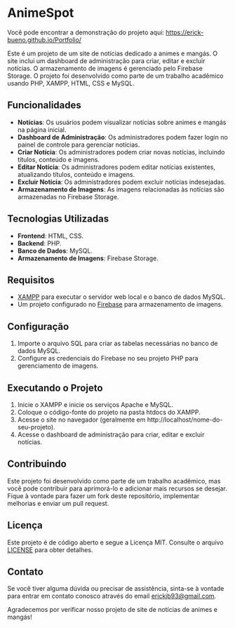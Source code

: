 # AnimeSpot
Você pode encontrar a demonstração do projeto aqui: https://erick-bueno.github.io/Portfolio/

Este é um projeto de um site de notícias dedicado a animes e mangás. O site inclui um dashboard de administração para criar, editar e excluir notícias. O armazenamento de imagens é gerenciado pelo Firebase Storage. O projeto foi desenvolvido como parte de um trabalho acadêmico usando PHP, XAMPP, HTML, CSS e MySQL.

## Funcionalidades

- **Notícias**: Os usuários podem visualizar notícias sobre animes e mangás na página inicial.
- **Dashboard de Administração**: Os administradores podem fazer login no painel de controle para gerenciar notícias.
- **Criar Notícia**: Os administradores podem criar novas notícias, incluindo títulos, conteúdo e imagens.
- **Editar Notícia**: Os administradores podem editar notícias existentes, atualizando títulos, conteúdo e imagens.
- **Excluir Notícia**: Os administradores podem excluir notícias indesejadas.
- **Armazenamento de Imagens**: As imagens relacionadas às notícias são armazenadas no Firebase Storage.

## Tecnologias Utilizadas

- **Frontend**: HTML, CSS.
- **Backend**: PHP.
- **Banco de Dados**: MySQL.
- **Armazenamento de Imagens**: Firebase Storage.

## Requisitos

- [XAMPP](https://www.apachefriends.org/index.html) para executar o servidor web local e o banco de dados MySQL.
- Um projeto configurado no [Firebase](https://firebase.google.com/) para armazenamento de imagens.

## Configuração

1. Importe o arquivo SQL para criar as tabelas necessárias no banco de dados MySQL.
2. Configure as credenciais do Firebase no seu projeto PHP para gerenciamento de imagens.

## Executando o Projeto

1. Inicie o XAMPP e inicie os serviços Apache e MySQL.
2. Coloque o código-fonte do projeto na pasta htdocs do XAMPP.
3. Acesse o site no navegador (geralmente em http://localhost/nome-do-seu-projeto).
4. Acesse o dashboard de administração para criar, editar e excluir notícias.

## Contribuindo

Este projeto foi desenvolvido como parte de um trabalho acadêmico, mas você pode contribuir para aprimorá-lo e adicionar mais recursos se desejar. Fique à vontade para fazer um fork deste repositório, implementar melhorias e enviar um pull request.

## Licença

Este projeto é de código aberto e segue a Licença MIT. Consulte o arquivo [LICENSE](LICENSE) para obter detalhes.

## Contato

Se você tiver alguma dúvida ou precisar de assistência, sinta-se à vontade para entrar em contato conosco através do email erickjb93@gmail.com.

Agradecemos por verificar nosso projeto de site de notícias de animes e mangás!


